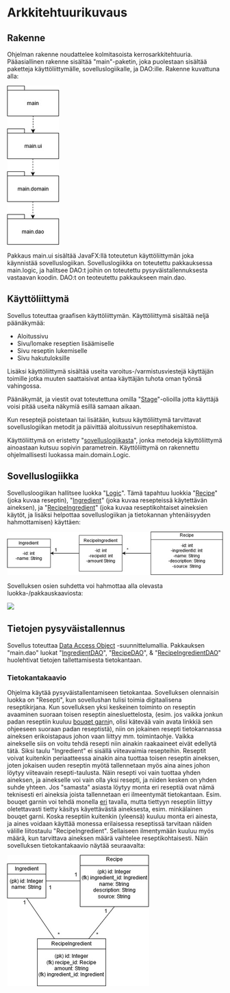 # Arkkitehtuurikuvaus

## Rakenne

Ohjelman rakenne noudattelee kolmitasoista kerrosarkkitehtuuria. Pääasiallinen rakenne sisältää "main"-paketin, joka puolestaan sisältää paketteja käyttöliittymälle, sovelluslogiikalle, ja DAO:ille. Rakenne kuvattuna alla:


<img src="https://github.com/jrhel/ot-harjoitustyo/blob/master/dokumentaatio/illustrations/pakkausarkkitehtuuri.jpg">

Pakkaus main.ui sisältää JavaFX:llä toteutetun käyttöliittymän joka käynnistää sovelluslogiikan. Sovelluslogiikka on toteutettu pakkauksessa main.logic, ja halitsee DAO:t joihin on toteutettu pysyväistallennuksesta vastaavan koodin. DAO:t on teoteutettu pakkaukseen main.dao.


## Käyttöliittymä

Sovellus toteuttaa graafisen käyttöliittymän. Käyttöliittymä sisältää neljä päänäkymää:
- Aloitussivu
- Sivu/lomake reseptien lisäämiselle
- Sivu reseptin lukemiselle
- Sivu hakutuloksille

Lisäksi käyttöliittymä sisältää useita varoitus-/varmistusviestejä käyttäjän toimille jotka muuten saattaisivat antaa käyttäjän tuhota oman työnsä vahingossa.

Päänäkymät, ja viestit ovat toteutettuna omilla "[Stage](https://docs.oracle.com/javase/8/javafx/api/javafx/stage/Stage.html)"-olioilla jotta käyttäjä voisi pitää useita näkymiä esillä samaan aikaan.

Kun reseptejä poistetaan tai lisätään, kutsuu käyttöliittymä tarvittavat sovelluslogiikan metodit ja päivittää aloitussivun reseptihakemistoa.

Käyttöliittymä on eristetty "[sovelluslogiikasta](https://github.com/jrhel/ot-harjoitustyo/blob/master/otRecipeDatabase/src/main/java/main/domain/Logic.java)", jonka metodeja käyttöliittymä ainoastaan kutsuu sopivin parametrein. Käyttöliittymä on rakennettu ohjelmallisesti luokassa main.domain.Logic.


## Sovelluslogiikka

Sovellusloogiikan hallitsee luokka "[Logic](https://github.com/jrhel/ot-harjoitustyo/blob/master/otRecipeDatabase/src/main/java/main/domain/Logic.java)". Tämä tapahtuu luokkia "[Recipe](https://github.com/jrhel/ot-harjoitustyo/blob/master/otRecipeDatabase/src/main/java/main/domain/Recipe.java)" (joka kuvaa reseptin), "[Ingredient](https://github.com/jrhel/ot-harjoitustyo/blob/master/otRecipeDatabase/src/main/java/main/domain/Ingredient.java)" (joka kuvaa resepteissä käytettävän aineksen), ja "[RecipeIngredient](https://github.com/jrhel/ot-harjoitustyo/blob/master/otRecipeDatabase/src/main/java/main/domain/RecipeIngredient.java)" (joka kuvaa reseptikohtaiset aineksien käytöt, ja lisäksi helpottaa sovelluslogiikan ja tietokannan yhtenäisyyden hahmottamisen) käyttäen:

<img src="https://github.com/jrhel/ot-harjoitustyo/blob/master/dokumentaatio/illustrations/looginen%20datamalli.jpg">

Sovelluksen osien suhdetta voi hahmottaa alla olevasta luokka-/pakkauskaaviosta:


<img src="´https://github.com/jrhel/ot-harjoitustyo/blob/master/dokumentaatio/illustrations/Pakkaus_kaavio.jpg">


## Tietojen pysyväistallennus

Sovellus toteuttaa [Data Access Object](https://en.wikipedia.org/wiki/Data_access_object) -suunnittelumallia. Pakkauksen "main.dao" luokat "[IngredientDAO](https://github.com/jrhel/ot-harjoitustyo/blob/master/otRecipeDatabase/src/main/java/main/dao/IngredientDAO.java)", "[RecipeDAO](https://github.com/jrhel/ot-harjoitustyo/blob/master/otRecipeDatabase/src/main/java/main/dao/RecipeDAO.java)", & "[RecipeIngredientDAO](https://github.com/jrhel/ot-harjoitustyo/blob/master/otRecipeDatabase/src/main/java/main/dao/RecipeIngredientDAO.java)" huolehtivat tietojen tallettamisesta tietokantaan.


### Tietokantakaavio

Ohjelma käytää pysyväistallentamiseen tietokantaa. Sovelluksen olennaisin luokka on "Resepti", kun sovellushan tulisi toimia digitaalisena reseptikirjana. Kun sovelluksen yksi keskeinen toiminto on reseptin avaaminen suoraan toisen reseptin ainesluettelosta, (esim. jos vaikka jonkun padan reseptiin kuuluu [bouqet garni](https://www.youtube.com/watch?v=V35qP2dEywg)n, olisi kätevää vain avata linkkiä sen ohjeeseen suoraan padan reseptistä), niin on jokainen resepti tietokannassa aineksen erikoistapaus johon vaan liittyy mm. toimintaohje. Vaikka ainekselle siis on voitu tehdä resepti niin ainakin raakaaineet eivät edellytä tätä. Siksi taulu "Ingredient" ei sisällä viiteavaimia resepteihin. Reseptit voivat kuitenkin periaatteessa ainakin aina tuottaa toisen reseptin aineksen, joten jokaisen uuden reseptin myötä tallennetaan myös aina aines johon löytyy viiteavain resepti-taulusta. Näin resepti voi vain tuottaa yhden aineksen, ja ainekselle voi vain olla yksi resepti, ja niiden kesken on yhden suhde yhteen. Jos "samasta" asiasta löytyy monta eri reseptiä ovat nämä teknisesti eri aineksia joista tallennetaan eri ilmeentymät tietokantaan. Esim. bouqet garnin voi tehdä monella [eri](https://www.youtube.com/watch?v=CNy1Hzj3oDo) tavalla, mutta tiettyyn reseptiin liittyy oletettavasti tietty käsitys käyettävästä aineksesta, esim. minkälainen bouqet garni. Koska reseptiin kuitenkin (yleensä) kuuluu monta eri ainesta, ja aines voidaan käyttää monessa erilaisessa reseptissä tarvitaan näiden välille liitostaulu "RecipeIngredient". Sellaiseen ilmentymään kuuluu myös määrä, kun tarvittava aineksen määrä vaihtelee reseptikohtaisesti. Näin sovelluksen tietokantakaavio näytää seuraavalta:

<img src="https://github.com/jrhel/ot-harjoitustyo/blob/master/dokumentaatio/illustrations/Database%20Diagram.jpg">


